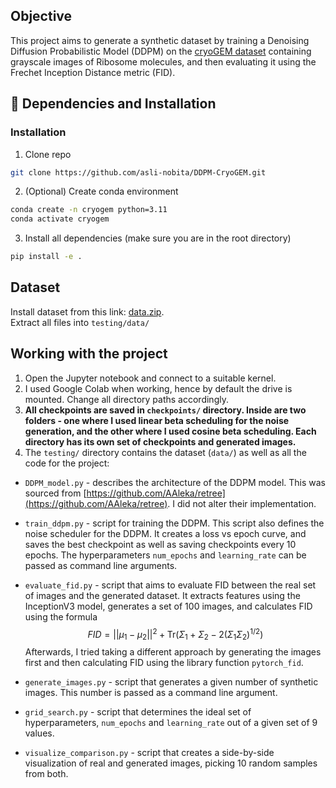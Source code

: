 ## Objective

This project aims to generate a synthetic dataset by training a Denoising Diffusion Probabilistic Model (DDPM) on the [cryoGEM dataset](https://github.com/Cellverse/CryoGEM) containing grayscale images of Ribosome molecules, and then evaluating it using the Frechet Inception Distance metric (FID).

## 🔧 Dependencies and Installation

### Installation

1. Clone repo

```bash
git clone https://github.com/asli-nobita/DDPM-CryoGEM.git
```

2. (Optional) Create conda environment

```bash
conda create -n cryogem python=3.11
conda activate cryogem
```

3. Install all dependencies (make sure you are in the root directory)

```bash
pip install -e .
```

## Dataset

Install dataset from this link: [data.zip](https://www.dropbox.com/scl/fi/0zczm5hlb1h8qes1kobhz/data.zip?rlkey=46ob2ywa80t1mcvezy4lj6tu2&st=626po0mp&dl=0).  
Extract all files into `testing/data/`

## Working with the project

1. Open the Jupyter notebook and connect to a suitable kernel.
2. I used Google Colab when working, hence by default the drive is mounted. Change all directory paths accordingly.
3. **All checkpoints are saved in `checkpoints/` directory. Inside are two folders - one where I used linear beta scheduling for the noise generation, and the other where I used cosine beta scheduling. Each directory has its own set of checkpoints and generated images.**
4. The `testing/` directory contains the dataset (`data/`) as well as all the code for the project:
<!-- prettier-ignore-start -->
  -   `DDPM_model.py` - describes the architecture of the DDPM model. This was sourced from [https://github.com/AAleka/retree](https://github.com/AAleka/retree). I did not alter their implementation.
  -   `train_ddpm.py` - script for training the DDPM. This script also defines the noise scheduler for the DDPM. It creates a loss vs epoch curve, and saves the best checkpoint as well as saving checkpoints every 10 epochs. The hyperparameters `num_epochs` and `learning_rate` can be passed as command line arguments.
  -   `evaluate_fid.py` - script that aims to evaluate FID between the real set of images and the generated dataset. It extracts features using the InceptionV3 model, generates a set of 100 images, and calculates FID using the formula
  $$
  FID = ||\mu_1 - \mu_2||^2 + \text{Tr}(\Sigma_1 + \Sigma_2 - 2(\Sigma_1 \Sigma_2)^{1/2})
  $$
  Afterwards, I tried taking a different approach by generating the images first and then calculating FID using the library function `pytorch_fid`.

  -   `generate_images.py` - script that generates a given number of synthetic images. This number is passed as a command line argument.
  -   `grid_search.py` - script that determines the ideal set of hyperparameters, `num_epochs` and `learning_rate` out of a given set of 9 values.
  -   `visualize_comparison.py` - script that creates a side-by-side visualization of real and generated images, picking 10 random samples from both.
<!-- prettier-ignore-end -->
